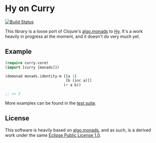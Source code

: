Hy on Curry
===========

[![Build Status](https://travis-ci.org/algernon/curry.png?branch=master)](https://travis-ci.org/algernon/curry)

This library is a loose port of Clojure's [algo.monads][clj:monads] to
[Hy][hylang]. It's a work heavily in progress at the moment, and it
doesn't do very much yet.

 [clj:monads]: https://github.com/clojure/algo.monads
 [hylang]: http://hylang.org/

Example
-------

```lisp
(require curry.core)
(import [curry [monads]])

(domonad monads.identity-m [[a 1]
                            [b (inc a)]]
                           (+ a b))

;; => 3
```

More examples can be found in the [test suite][t:generic].

 [t:generic]: https://github.com/algernon/curry/blob/master/tests/

License
-------

This software is heavily based on [algo.monads][clj:monads], and as
such, is a derived work under the same
[Eclipse Public License 1.0][epl].

 [epl]: http://opensource.org/licenses/eclipse-1.0.php
